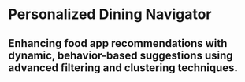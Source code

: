 # Personalized Dining Navigator

## Enhancing food app recommendations with dynamic, behavior-based suggestions using advanced filtering and clustering techniques.


